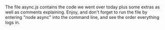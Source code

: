 The file async.js contains the code we went over today plus some extras as well as comments explaining. Enjoy, and don't forget to run the file by entering "node async" into the command line, and see the order everything logs in.
